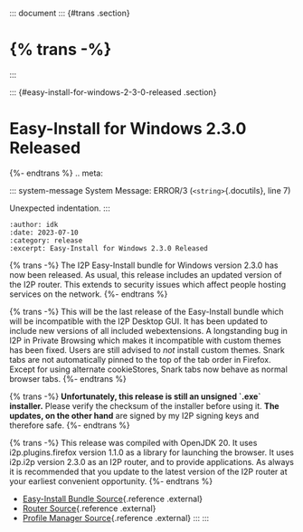 ::: document
::: {#trans .section}
# {% trans -%}
:::

::: {#easy-install-for-windows-2-3-0-released .section}
# Easy-Install for Windows 2.3.0 Released

{%- endtrans %} .. meta:

::: system-message
System Message: ERROR/3 (`<string>`{.docutils}, line 7)

Unexpected indentation.
:::

``` literal-block
:author: idk
:date: 2023-07-10
:category: release
:excerpt: Easy-Install for Windows 2.3.0 Released
```

{% trans -%} The I2P Easy-Install bundle for Windows version 2.3.0 has
now been released. As usual, this release includes an updated version of
the I2P router. This extends to security issues which affect people
hosting services on the network. {%- endtrans %}

{% trans -%} This will be the last release of the Easy-Install bundle
which will be incompatible with the I2P Desktop GUI. It has been updated
to include new versions of all included webextensions. A longstanding
bug in I2P in Private Browsing which makes it incompatible with custom
themes has been fixed. Users are still advised to *not* install custom
themes. Snark tabs are not automatically pinned to the top of the tab
order in Firefox. Except for using alternate cookieStores, Snark tabs
now behave as normal browser tabs. {%- endtrans %}

{% trans -%} **Unfortunately, this release is still an unsigned \`.exe\`
installer.** Please verify the checksum of the installer before using
it. **The updates, on the other hand** are signed by my I2P signing keys
and therefore safe. {%- endtrans %}

{% trans -%} This release was compiled with OpenJDK 20. It uses
i2p.plugins.firefox version 1.1.0 as a library for launching the
browser. It uses i2p.i2p version 2.3.0 as an I2P router, and to provide
applications. As always it is recommended that you update to the latest
version of the I2P router at your earliest convenient opportunity. {%-
endtrans %}

-   [Easy-Install Bundle
    Source](http://git.idk.i2p/i2p-hackers/i2p.firefox/-/tree/i2p-firefox-2.3.0){.reference
    .external}
-   [Router
    Source](http://git.idk.i2p/i2p-hackers/i2p.i2p/-/tree/i2p-2.3.0){.reference
    .external}
-   [Profile Manager
    Source](http://git.idk.i2p/i2p-hackers/i2p.plugins.firefox/-/tree/1.1.0){.reference
    .external}
:::
:::
